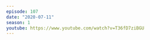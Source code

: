 ```yaml
---
episode: 107
date: "2020-07-11"
season: 1
youtube: https://www.youtube.com/watch?v=T36fD7ziBGU
---
```

